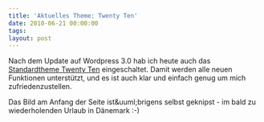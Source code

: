 ```yaml
---
title: 'Aktuelles Theme: Twenty Ten'
date: 2010-06-21 00:00:00 
tags: 
layout: post
---
```

Nach dem Update auf Wordpress 3.0 hab ich heute auch das <a href="http://2010dev.wordpress.com/">Standardtheme Twenty Ten</a> eingeschaltet. Damit werden alle neuen Funktionen unterst&uuml;tzt, und es ist auch klar und einfach genug um mich zufriedenzustellen.

Das Bild am Anfang der Seite ist&amp;uuml;brigens selbst geknipst - im bald zu wiederholenden Urlaub in D&auml;nemark :-)
